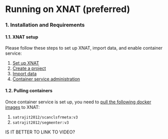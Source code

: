 # Running on XNAT (preferred)
### 1. Installation and Requirements
#### 1.1. XNAT setup
Please follow these steps to set up XNAT, import data, and enable container service:
1. [Set up XNAT](https://wiki.xnat.org/documentation/getting-started-with-xnat/xnat-installation-guide)
2. [Create a project](https://wiki.xnat.org/documentation/how-to-use-xnat/creating-and-managing-projects)
3. [Import data](https://wiki.xnat.org/documentation/how-to-use-xnat/image-session-upload-methods-in-xnat)
4. [Container service administration](https://wiki.xnat.org/container-service/container-service-administration-122978855.html)
#### 1.2. Pulling containers
Once container service is set up, you need to [pull the following docker images](https://wiki.xnat.org/container-service/pulling-a-container-image-126156950.html) to XNAT:
1. `satrajit2012/scanclsfrmeta:v3`
2. `satrajit2012/segmenter:v3`

IS IT BETTER TO LINK TO VIDEO?




